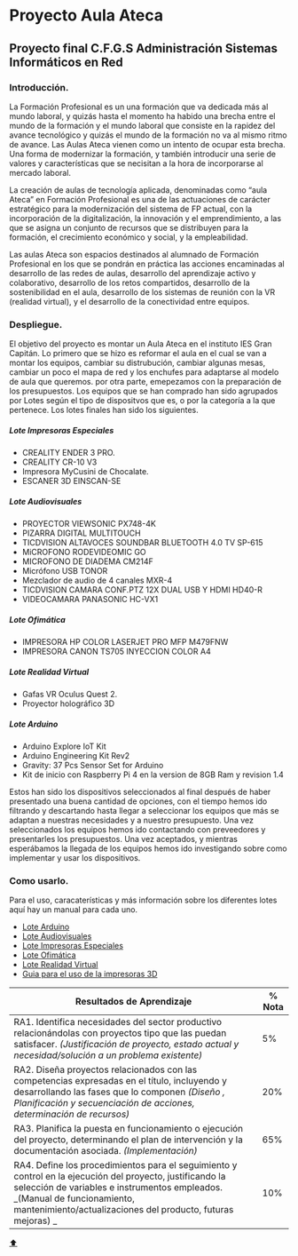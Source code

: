 # Proyecto Aula Ateca 
## Proyecto final C.F.G.S Administración Sistemas Informáticos en Red

### Introducción.

La Formación Profesional es un una formación que va dedicada más al mundo laboral, y quizás hasta el momento ha habido una brecha entre el mundo de la formación y el mundo laboral que consiste en la rapidez del avance tecnológico y quizás el mundo de la formación no va al mismo ritmo de avance. 
Las Aulas Ateca vienen como un intento de ocupar esta brecha. Una forma de modernizar la formación, y también introducir una serie de valores y características que se necisitan a la hora de incorporarse al mercado laboral.

La creación de aulas de tecnología aplicada, denominadas como “aula Ateca” en Formación Profesional es una de las actuaciones de carácter estratégico para la modernización del sistema de FP actual, con la incorporación de la digitalización, la innovación y el emprendimiento, a las que se asigna un conjunto de recursos que se distribuyen para la formación, el crecimiento económico y social, y la empleabilidad.

Las aulas Ateca son espacios destinados al alumnado de Formación Profesional en los que se pondrán en práctica las acciones encaminadas al desarrollo de las redes de aulas, desarrollo del aprendizaje activo y colaborativo, desarrollo de los retos compartidos, desarrollo de la sostenibilidad en el aula, desarrollo de los sistemas de reunión con la VR (realidad virtual), y el desarrollo de la conectividad entre equipos.

### Despliegue.

El objetivo del proyecto es montar un Aula Ateca en el instituto IES Gran Capitán. Lo primero que se hizo es reformar el aula en el cual se van a montar los equipos, cambiar su distrubución, cambiar algunas mesas, cambiar un poco el mapa de red y los enchufes para adaptarse al modelo de aula que queremos.
por otra parte, emepezamos con la preparación de los presupuestos. Los equipos que se han comprado han sido agrupados por Lotes según el tipo de dispositvos que es, o por la categoría a la que pertenece. Los lotes finales han sido los siguientes.

##### Lote Impresoras Especiales

- CREALITY ENDER 3 PRO.
- CREALITY CR-10 V3
- Impresora MyCusini de Chocalate.
- ESCANER 3D EINSCAN-SE

##### Lote Audiovisuales

- PROYECTOR VIEWSONIC PX748-4K
- PIZARRA DIGITAL MULTITOUCH
- TICDVISION ALTAVOCES SOUNDBAR BLUETOOTH 4.0 TV SP-615
- MiCROFONO RODEVIDEOMIC GO
- MICROFONO DE DIADEMA CM214F
- Micrófono USB TONOR
- Mezclador de audio de 4 canales MXR-4
- TICDVISION CAMARA CONF.PTZ 12X DUAL USB Y HDMI HD40-R
- VIDEOCAMARA PANASONIC HC-VX1

##### Lote Ofimática

- IMPRESORA HP COLOR LASERJET PRO MFP M479FNW
- IMPRESORA CANON TS705 INYECCION COLOR A4

##### Lote Realidad Virtual

- Gafas VR Oculus Quest 2.
- Proyector holográfico 3D

##### Lote Arduino

- Arduino Explore IoT Kit
- Arduino Engineering Kit Rev2
- Gravity: 37 Pcs Sensor Set for Arduino
- Kit de inicio con Raspberry Pi 4 en la version de 8GB Ram y revision 1.4


Estos han sido los dispositivos seleccionados al final después de haber presentado una buena cantidad de opciones, con el tiempo hemos ido filtrando y descartando hasta llegar a seleccionar los equipos que más se adaptan a nuestras necesidades y a nuestro presupuesto.
Una vez seleccionados los equipos hemos ido contactando con preveedores y presentarles los presupuestos. Una vez aceptados, y mientras esperábamos la llegada de los equipos hemos ido investigando sobre como implementar y usar los dispositivos.


### Como usarlo.

Para el uso, caracaterísticas y más información sobre los diferentes lotes aquí hay un manual para cada uno.

- [Lote Arduino](https://github.com/iesgrancapitan-proyectos/202122asir_diciembre_ateca/wiki/Lote-Arduino)
- [Lote Audiovisuales](https://github.com/iesgrancapitan-proyectos/202122asir_diciembre_ateca/wiki/Lote-Audiovisuales)
- [Lote Impresoras Especiales](https://github.com/iesgrancapitan-proyectos/202122asir_diciembre_ateca/wiki/Lote-Impresoras-Especiales)
- [Lote Ofimática](https://github.com/iesgrancapitan-proyectos/202122asir_diciembre_ateca/wiki/Lote-Ofim%C3%A1tica)
- [Lote Realidad Virtual](https://github.com/iesgrancapitan-proyectos/202122asir_diciembre_ateca/wiki/Lote-Realidad-Virtual)
- [Guia para el uso de la impresoras 3D](https://github.com/iesgrancapitan-proyectos/202122asir_diciembre_ateca/wiki/Uso-Impresoras-3D)




| Resultados de Aprendizaje | % Nota |
| -- | -- | 
| RA1. Identifica necesidades del sector productivo relacionándolas con proyectos tipo que las puedan satisfacer. _(Justificación de proyecto, estado actual y necesidad/solución a un problema existente)_ | 5% |
| RA2. Diseña proyectos relacionados con las competencias expresadas en el título, incluyendo y desarrollando las fases que lo componen _(Diseño , Planificación y secuenciación de acciones, determinación de recursos)_ | 20% |
| RA3. Planifica la puesta en funcionamiento o ejecución del proyecto, determinando el plan de intervención y la documentación asociada. _(Implementación)_ | 65% |
| RA4. Define los procedimientos para el seguimiento y control en la ejecución del proyecto, justificando la selección de variables e instrumentos empleados. _(Manual de funcionamiento,  mantenimiento/actualizaciones  del producto,  futuras mejoras) _ | 10% |

[:arrow_up:](#módulo-proyecto-integrado-del-ies-gran-capitán)
